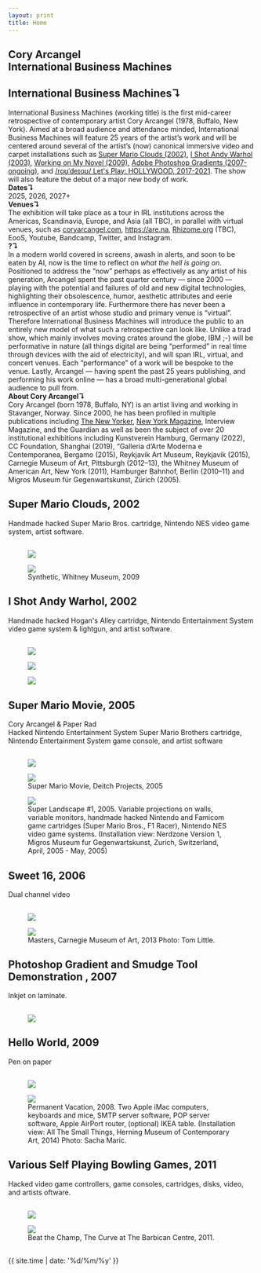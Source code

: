 ```yaml
---
layout: print
title: Home
---
```

<section class="content">
<h2>
Cory Arcangel
<br>
International Business Machines
</h2>
<h1>International Business Machines↴</h1>
International Business Machines (working title) is the first mid-career retrospective of contemporary artist Cory Arcangel (1978, Buffalo, New York). Aimed at a broad audience and attendance minded, International Business Machines will feature 25 years of the artist’s work and will be centered around several of the artist’s (now) canonical immersive video and carpet installations such as <a href="https://coryarcangel.com/things-i-made/2002-001-super-mario-clouds">Super Mario Clouds (2002)</a>, <a href="https://coryarcangel.com/things-i-made/2002-002-i-shot-andy-warhol">I Shot Andy Warhol (2003)</a>, <a href="https://coryarcangel.com/things-i-made/2012-066-working-on-my-novel">Working on My Novel (2009)</a>, <a href="https://coryarcangel.com/things-i-made/2014-152-photoshop-cs">Adobe Photoshop Gradients (2007-ongoing)</a>, and  <a href="https://rodeo.computer/">/roʊˈdeɪoʊ/ Let's Play: HOLLYWOOD, 2017-2021</a>. The show will also feature the debut of a major new body of work. 
<br>
<b>Dates↴</b>
<br>
2025, 2026, 2027+
<br>
<b>Venues↴</b>
<br>
The exhibition will take place as a tour in IRL institutions across the Americas, Scandinavia, Europe, and Asia (all TBC), in parallel with virtual venues, such as <a href="coryarcangel.com">coryarcangel.com</a>, <a href="https://are.na">https://are.na</a>, <a href="Rhizome.org">Rhizome.org</a> (TBC), EooS, Youtube, Bandcamp, Twitter, and Instagram. 
<br>
<b>?↴</b>
<br>
In a modern world covered in screens, awash in alerts, and soon to be eaten by AI, now is the time to reflect on <i>what the hell is going on</i>. Positioned to address the “now” perhaps as effectively as any artist of his generation, Arcangel spent the past quarter century — since 2000 — playing with the potential and failures of old and new digital technologies, highlighting their obsolescence, humor, aesthetic attributes and eerie influence in contemporary life. Furthermore there has never been a retrospective of an artist whose studio and primary venue is “virtual”. Therefore International Business Machines will introduce the public to an entirely new model of what such a retrospective can look like. Unlike a trad show, which mainly involves moving crates around the globe, IBM ;-) will be performative in nature (all things digital are being “performed” in real time through devices with the aid of electricity), and will span IRL, virtual, and concert venues. Each “performance” of a work will be bespoke to the venue. Lastly, Arcangel — having spent the past 25 years publishing, and performing his work online — has a broad multi-generational global audience to pull from.
<br>
<b>About Cory Arcangel↴</b>
<br> 	
Cory Arcangel (born 1978, Buffalo, NY) is an artist living and working in Stavanger, Norway. Since 2000, he has been profiled in multiple publications including <a href="https://www.newyorker.com/magazine/2011/05/30/futurism">The New Yorker</a>, <a href="https://nymag.com/arts/art/features/cory-arcangel-2011-5/">New York Magazine</a>, Interview Magazine, and the Guardian as well as been the subject of over 20 institutional exhibitions including Kunstverein Hamburg, Germany (2022), CC Foundation, Shanghai (2019), “Galleria d‘Arte Moderna e Contemporanea, Bergamo (2015), Reykjavik Art Museum, Reykjavik (2015), Carnegie Museum of Art, Pittsburgh (2012–13), the Whitney Museum of American Art, New York (2011), Hamburger Bahnhof, Berlin (2010–11) and Migros Museum für Gegenwartskunst, Zürich (2005).

<h1>Super Mario Clouds, 2002</h1>
Handmade hacked Super Mario Bros. cartridge, Nintendo NES video game system, artist software.
<h2></h2>
<figure class='big-figure'>
<a href="https://coryarcangel.com/things-i-made/2002-001-super-mario-clouds"><img src="https://coryarcangel.com/assets/imgs/mario-clouds-2002-001-cartridge-2-database-ih.jpg"></a>
</figure>
<figure class='spread'>
<a href="https://coryarcangel.com/shows/super-mario-movie"><img src="https://coryarcangel.com/assets/imgs/whitney-ny-2009-01-full-database-whitney.jpg"></a>
<figcaption>Synthetic, Whitney Museum, 2009</figcaption>
</figure>

<h1>I Shot Andy Warhol, 2002</h1>
Handmade hacked Hogan's Alley cartridge, Nintendo Entertainment System video game system & lightgun, and artist software. 
<h2></h2>
<figure class='big-figure'>
<a href="https://coryarcangel.com/things-i-made/2002-002-i-shot-andy-warhol"><img src="https://coryarcangel.com/assets/imgs/i-shot-andywarhol-2002-002-cartridge-4-database-ih.jpg"></a>
</figure>
<figure class='big-figure'>
<a href="https://coryarcangel.com/things-i-made/2002-002-i-shot-andy-warhol"><img src="https://coryarcangel.com/assets/imgs/i-shot-andy-2002-002-install-5-database-ih.jpg"></a>
</figure>
<figure class='big-figure'>
<a href="https://coryarcangel.com/things-i-made/2002-002-i-shot-andy-warhol"><img src="https://coryarcangel.com/assets/imgs/i-shot-andy-2002-002-install-1-database-ih.jpg"></a>
</figure>

<h1>Super Mario Movie, 2005</h1>
Cory Arcangel & Paper Rad
<br>
Hacked Nintendo Entertainment System Super Mario Brothers cartridge, Nintendo Entertainment System game console, and artist software
<h2></h2>
<figure class='big-figure'>
<a href="https://coryarcangel.com/things-i-made/2005-001-super-mario-movie"><img src="https://coryarcangel.com/assets/imgs/mario-movie-2005-001-cartridge-database-ih.jpg"></a>
</figure>
<figure class='spread'>
<a href="https://coryarcangel.com/shows/super-mario-movie"><img src="https://coryarcangel.com/assets/imgs/DeitchProjects-NewYork-2005-01-install-4-database-ih.jpg"></a>
<figcaption>Super Mario Movie, Deitch Projects, 2005</figcaption>
</figure>

<figure class='spread'>
<a href="https://coryarcangel.com/things-i-made/2005-021-super-landscape-1"><img src="https://coryarcangel.com/assets/imgs/super-landscape-2005-021-install-database-migros-unknown.jpg"></a>
<figcaption> Super Landscape #1, 2005. Variable projections on walls, variable monitors, handmade hacked Nintendo and Famicom game cartridges (Super Mario Bros., F1 Racer), Nintendo NES video game systems. (Installation view: Nerdzone Version 1, Migros Museum fur Gegenwartskunst, Zurich, Switzerland, April, 2005 - May, 2005) </figcaption>
</figure>

<h1>Sweet 16, 2006</h1>
Dual channel video
<h2></h2>
<figure class='big-figure'>
<a href="https://coryarcangel.com/things-i-made/2006-001-sweet16">
<img src="https://coryarcangel.com/assets/imgs/sweet-16-2006-001-install-2-database-ih_1.jpg"></a>
</figure>

<figure class='spread'>
<a href="https://coryarcangel.com/things-i-made/2006-001-sweet16"><img src="https://coryarcangel.com/assets/imgs/carnegie-pittsburgh-2012-09-install-13-database-TL.jpg"></a>
<figcaption> 
Masters, Carnegie Museum of Art, 2013 Photo: Tom Little. 
</figcaption>
</figure>

<h1>Photoshop Gradient and Smudge Tool Demonstration , 2007</h1>
Inkjet on laminate.
<h2></h2>
<figure class='big-figure'>
<a href="https://coryarcangel.com/things-i-made/2007-013-photoshop-gradient-and-smudge-tool-demonstration">
<img src="https://coryarcangel.com/assets/imgs/photoshop-smudge-2007-013-digital-database-ih.jpg"></a>
</figure>

<h1>Hello World, 2009</h1>
Pen on paper
<h2></h2>
<figure class='big-figure'>
<a href="https://coryarcangel.com/things-i-made/2009-034-hello-world">
<img src="https://coryarcangel.com/assets/imgs/hello-world-2009-034-digital-database-ih.jpg"></a>
</figure>

<figure class='spread'>
<a href="https://coryarcangel.com/things-i-made/2008-003-permanent-vacation"><img src="https://coryarcangel.com/assets/imgs/permanent-vacation-2008-003-install-Heart-01-database-SM.jpg"></a>
<figcaption> 
Permanent Vacation, 2008. Two Apple iMac computers, keyboards and mice, SMTP server software, POP server software, Apple AirPort router, (optional) IKEA table. (Installation view: All The Small Things, Herning Museum of Contemporary Art, 2014) Photo: Sacha Maric. 
</figcaption>
</figure>

<h1>Various Self Playing Bowling Games, 2011</h1>
Hacked video game controllers, game consoles, cartridges, disks, video, and artists oftware.
<h2></h2>
<figure class='big-figure'>
<a href="https://coryarcangel.com/things-i-made/2011-009-various-self-playing-bowling-games">
<img src="https://coryarcangel.com/assets/imgs/bowling-2011-009-curve-detail-database-EW_1.jpg">
</a>
</figure>
<figure class='spread'>
<a href="https://coryarcangel.com/things-i-made/2011-009-various-self-playing-bowling-games">
<img src="https://coryarcangel.com/assets/imgs/BarbicanCurve-London-2011-02-install-1-database-EW.jpg">
</a>
<figcaption>
Beat the Champ, The Curve at The Barbican Centre, 2011.
</figcaption>
</figure>


</section>

<h2></h2>
{{ site.time | date: '%d/%m/%y' }}